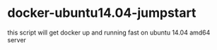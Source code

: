 # docker-ubuntu14.04-jumpstart
this script will get docker up and running fast on ubuntu 14.04 amd64 server
